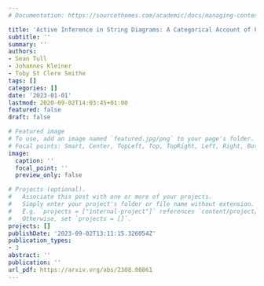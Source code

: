 ```yaml
---
# Documentation: https://sourcethemes.com/academic/docs/managing-content/

title: 'Active Inference in String Diagrams: A Categorical Account of Predictive Processing and Free Energy'
subtitle: ''
summary: ''
authors:
- Sean Tull 
- Johannes Kleiner
- Toby St Clere Smithe 
tags: []
categories: []
date: '2023-01-01'
lastmod: 2020-09-02T14:03:45+01:00
featured: false
draft: false

# Featured image
# To use, add an image named `featured.jpg/png` to your page's folder.
# Focal points: Smart, Center, TopLeft, Top, TopRight, Left, Right, BottomLeft, Bottom, BottomRight.
image:
  caption: ''
  focal_point: ''
  preview_only: false

# Projects (optional).
#   Associate this post with one or more of your projects.
#   Simply enter your project's folder or file name without extension.
#   E.g. `projects = ["internal-project"]` references `content/project/deep-learning/index.md`.
#   Otherwise, set `projects = []`.
projects: []
publishDate: '2023-09-02T13:11:15.326054Z'
publication_types:
- 3
abstract: ''
publication: ''
url_pdf: https://arxiv.org/abs/2308.00861
---
```

